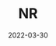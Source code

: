 ---
type: "report"
isIndustryResearch: 'true'
industryGroup: 'Natural Resources'
primerOrDeal: 'Subsector Primers'
paper: "NR_Primer_2022.pdf"
author: ""
company: "Natural Resources Primer 2022"
date: "2022-03-30"
summary: "The 2022 Natural Resources Primer contains an in-depth analysis of the energy, forestry, and mining sectors."
title: "NR"
---